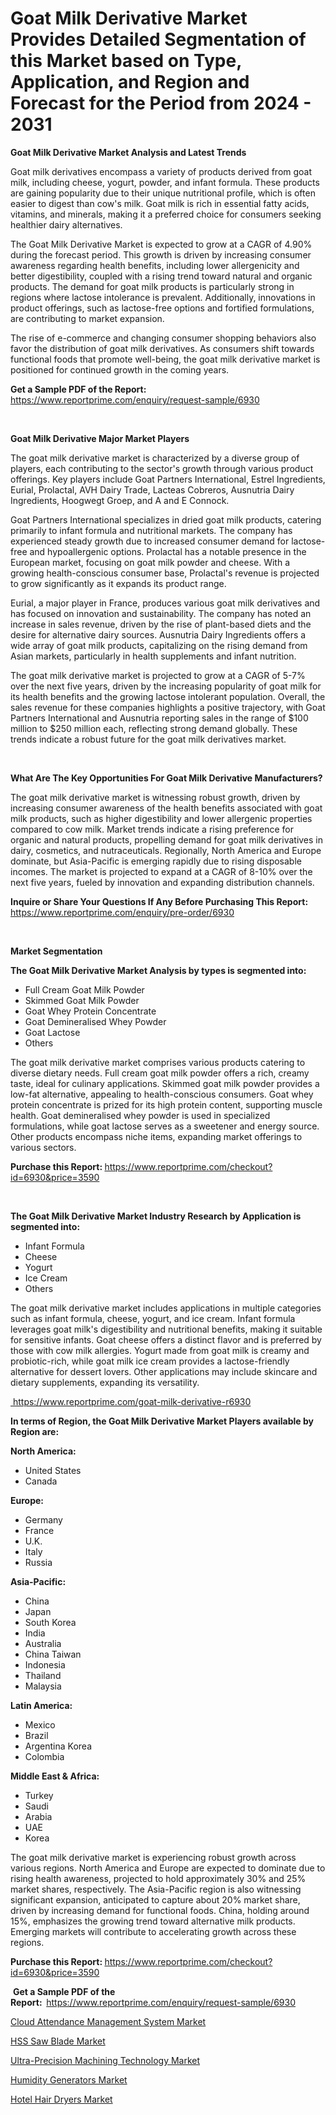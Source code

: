 <p><h1>Goat Milk Derivative Market Provides Detailed Segmentation of this Market based on Type, Application, and Region and Forecast for the Period from 2024 - 2031</h1></p><p><strong>Goat Milk Derivative Market Analysis and Latest Trends</strong></p>
<p><p>Goat milk derivatives encompass a variety of products derived from goat milk, including cheese, yogurt, powder, and infant formula. These products are gaining popularity due to their unique nutritional profile, which is often easier to digest than cow's milk. Goat milk is rich in essential fatty acids, vitamins, and minerals, making it a preferred choice for consumers seeking healthier dairy alternatives.</p><p>The Goat Milk Derivative Market is expected to grow at a CAGR of 4.90% during the forecast period. This growth is driven by increasing consumer awareness regarding health benefits, including lower allergenicity and better digestibility, coupled with a rising trend toward natural and organic products. The demand for goat milk products is particularly strong in regions where lactose intolerance is prevalent. Additionally, innovations in product offerings, such as lactose-free options and fortified formulations, are contributing to market expansion.</p><p>The rise of e-commerce and changing consumer shopping behaviors also favor the distribution of goat milk derivatives. As consumers shift towards functional foods that promote well-being, the goat milk derivative market is positioned for continued growth in the coming years.</p></p>
<p><strong>Get a Sample PDF of the Report:&nbsp;</strong> <a href="https://www.reportprime.com/enquiry/request-sample/6930?utm_campaign=1123&utm_medium=2&utm_source=Github&utm_content=ia&utm_term=27112024&utm_id=goat-milk-derivative">https://www.reportprime.com/enquiry/request-sample/6930</a></p>
<p>&nbsp;</p>
<p><strong>Goat Milk Derivative Major Market Players</strong></p>
<p><p>The goat milk derivative market is characterized by a diverse group of players, each contributing to the sector's growth through various product offerings. Key players include Goat Partners International, Estrel Ingredients, Eurial, Prolactal, AVH Dairy Trade, Lacteas Cobreros, Ausnutria Dairy Ingredients, Hoogwegt Groep, and A and E Connock.</p><p>Goat Partners International specializes in dried goat milk products, catering primarily to infant formula and nutritional markets. The company has experienced steady growth due to increased consumer demand for lactose-free and hypoallergenic options. Prolactal has a notable presence in the European market, focusing on goat milk powder and cheese. With a growing health-conscious consumer base, Prolactal's revenue is projected to grow significantly as it expands its product range.</p><p>Eurial, a major player in France, produces various goat milk derivatives and has focused on innovation and sustainability. The company has noted an increase in sales revenue, driven by the rise of plant-based diets and the desire for alternative dairy sources. Ausnutria Dairy Ingredients offers a wide array of goat milk products, capitalizing on the rising demand from Asian markets, particularly in health supplements and infant nutrition.</p><p>The goat milk derivative market is projected to grow at a CAGR of 5-7% over the next five years, driven by the increasing popularity of goat milk for its health benefits and the growing lactose intolerant population. Overall, the sales revenue for these companies highlights a positive trajectory, with Goat Partners International and Ausnutria reporting sales in the range of $100 million to $250 million each, reflecting strong demand globally. These trends indicate a robust future for the goat milk derivatives market.</p></p>
<p>&nbsp;</p>
<p><strong>What Are The Key Opportunities For Goat Milk Derivative Manufacturers?</strong></p>
<p><p>The goat milk derivative market is witnessing robust growth, driven by increasing consumer awareness of the health benefits associated with goat milk products, such as higher digestibility and lower allergenic properties compared to cow milk. Market trends indicate a rising preference for organic and natural products, propelling demand for goat milk derivatives in dairy, cosmetics, and nutraceuticals. Regionally, North America and Europe dominate, but Asia-Pacific is emerging rapidly due to rising disposable incomes. The market is projected to expand at a CAGR of 8-10% over the next five years, fueled by innovation and expanding distribution channels.</p></p>
<p><strong>Inquire or Share Your Questions If Any Before Purchasing This Report:</strong> <a href="https://www.reportprime.com/enquiry/pre-order/6930?utm_campaign=1123&utm_medium=2&utm_source=Github&utm_content=ia&utm_term=27112024&utm_id=goat-milk-derivative">https://www.reportprime.com/enquiry/pre-order/6930</a></p>
<p>&nbsp;</p>
<p><strong>Market Segmentation</strong></p>
<p><strong>The Goat Milk Derivative Market Analysis by types is segmented into:</strong></p>
<p><ul><li>Full Cream Goat Milk Powder</li><li>Skimmed Goat Milk Powder</li><li>Goat Whey Protein Concentrate</li><li>Goat Demineralised Whey Powder</li><li>Goat Lactose</li><li>Others</li></ul></p>
<p><p>The goat milk derivative market comprises various products catering to diverse dietary needs. Full cream goat milk powder offers a rich, creamy taste, ideal for culinary applications. Skimmed goat milk powder provides a low-fat alternative, appealing to health-conscious consumers. Goat whey protein concentrate is prized for its high protein content, supporting muscle health. Goat demineralised whey powder is used in specialized formulations, while goat lactose serves as a sweetener and energy source. Other products encompass niche items, expanding market offerings to various sectors.</p></p>
<p><strong>Purchase this Report:&nbsp;</strong><a href="https://www.reportprime.com/checkout?id=6930&price=3590&utm_campaign=1123&utm_medium=2&utm_source=Github&utm_content=ia&utm_term=27112024&utm_id=goat-milk-derivative">https://www.reportprime.com/checkout?id=6930&price=3590</a></p>
<p>&nbsp;</p>
<p><strong>The Goat Milk Derivative Market Industry Research by Application is segmented into:</strong></p>
<p><ul><li>Infant Formula</li><li>Cheese</li><li>Yogurt</li><li>Ice Cream</li><li>Others</li></ul></p>
<p><p>The goat milk derivative market includes applications in multiple categories such as infant formula, cheese, yogurt, and ice cream. Infant formula leverages goat milk's digestibility and nutritional benefits, making it suitable for sensitive infants. Goat cheese offers a distinct flavor and is preferred by those with cow milk allergies. Yogurt made from goat milk is creamy and probiotic-rich, while goat milk ice cream provides a lactose-friendly alternative for dessert lovers. Other applications may include skincare and dietary supplements, expanding its versatility.</p></p>
<p><a href="https://www.reportprime.com/goat-milk-derivative-r6930?utm_campaign=1123&utm_medium=2&utm_source=Github&utm_content=ia&utm_term=27112024&utm_id=goat-milk-derivative">&nbsp;https://www.reportprime.com/goat-milk-derivative-r6930</a></p>
<p><strong>In terms of Region, the Goat Milk Derivative Market Players available by Region are:</strong></p>
<p>
    <p> <strong> North America: </strong>
        <ul>
            <li>United States</li>
            <li>Canada</li>
        </ul>
        </p> 
    <p> <strong> Europe: </strong>
        <ul>
            <li>Germany</li>
            <li>France</li>
            <li>U.K.</li>
            <li>Italy</li>
            <li>Russia</li>
        </ul>
        </p> 
    <p> <strong> Asia-Pacific: </strong>
        <ul>
            <li>China</li>
            <li>Japan</li>
            <li>South Korea</li>
            <li>India</li>
            <li>Australia</li>
            <li>China Taiwan</li>
            <li>Indonesia</li>
            <li>Thailand</li>
            <li>Malaysia</li>
        </ul>
        </p> 
    <p> <strong> Latin America: </strong>
        <ul>
            <li>Mexico</li>
            <li>Brazil</li>
            <li>Argentina Korea</li>
            <li>Colombia</li>
        </ul>
        </p> 
    <p> <strong> Middle East & Africa: </strong>
        <ul>
            <li>Turkey</li>
            <li>Saudi</li>
            <li>Arabia</li>
            <li>UAE</li>
            <li>Korea</li>
        </ul>
    </p>
    </p>
<p><p>The goat milk derivative market is experiencing robust growth across various regions. North America and Europe are expected to dominate due to rising health awareness, projected to hold approximately 30% and 25% market shares, respectively. The Asia-Pacific region is also witnessing significant expansion, anticipated to capture about 20% market share, driven by increasing demand for functional foods. China, holding around 15%, emphasizes the growing trend toward alternative milk products. Emerging markets will contribute to accelerating growth across these regions.</p></p>
<p><strong>Purchase this Report: </strong><a href="https://www.reportprime.com/checkout?id=6930&price=3590&utm_campaign=1123&utm_medium=2&utm_source=Github&utm_content=ia&utm_term=27112024&utm_id=goat-milk-derivative">https://www.reportprime.com/checkout?id=6930&price=3590</a></p>
<p>&nbsp;<strong>Get a Sample PDF of the Report:&nbsp;&nbsp;</strong><a href="https://www.reportprime.com/enquiry/request-sample/6930?utm_campaign=1123&utm_medium=2&utm_source=Github&utm_content=ia&utm_term=27112024&utm_id=goat-milk-derivative">https://www.reportprime.com/enquiry/request-sample/6930</a></p>
<p><strong></strong></p>
<p><p><a href="https://issuu.com/reportprime-2/docs/cloud-attendance-management-system-_2d50001a9b59c2?utm_campaign=1123&utm_medium=2&utm_source=Github&utm_content=ia&utm_term=27112024&utm_id=goat-milk-derivative">Cloud Attendance Management System Market</a></p><p><a href="https://www.linkedin.com/pulse/future-hss-saw-blade-market-size-trends-growth-projected-cagr-gpk2f?utm_campaign=1123&utm_medium=2&utm_source=Github&utm_content=ia&utm_term=27112024&utm_id=goat-milk-derivative">HSS Saw Blade Market</a></p><p><a href="https://issuu.com/reportprime-2/docs/ultra-precision-machining-technolog_ea8d56c20f0646?utm_campaign=1123&utm_medium=2&utm_source=Github&utm_content=ia&utm_term=27112024&utm_id=goat-milk-derivative">Ultra-Precision Machining Technology Market</a></p><p><a href="https://www.linkedin.com/pulse/humidity-generators-market-analysis-trends-revenue-growth-bm7sf?utm_campaign=1123&utm_medium=2&utm_source=Github&utm_content=ia&utm_term=27112024&utm_id=goat-milk-derivative">Humidity Generators Market</a></p><p><a href="https://www.linkedin.com/pulse/strategic-insights-global-hotel-hair-dryers-market-trends-2024-1f3mf?utm_campaign=1123&utm_medium=2&utm_source=Github&utm_content=ia&utm_term=27112024&utm_id=goat-milk-derivative">Hotel Hair Dryers Market</a></p></p>